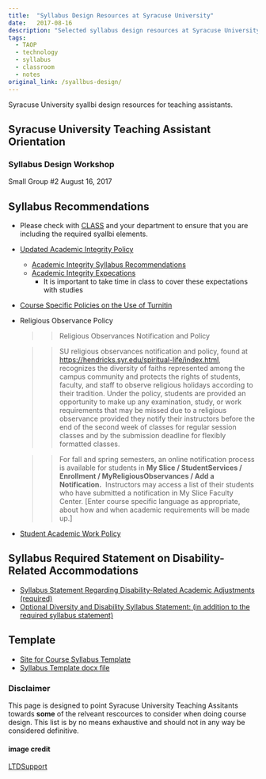```yaml
---
title:  "Syllabus Design Resources at Syracuse University"
date:   2017-08-16
description: "Selected syllabus design resources at Syracuse University."
tags:
  - TAOP
  - technology
  - syllabus
  - classroom
  - notes
original_link: /syallbus-design/
---
```

Syracuse University syallbi design resources for teaching assistants.

## Syracuse University Teaching Assistant Orientation
### Syllabus Design Workshop
Small Group &#x23;2
August 16, 2017


## Syllabus Recommendations
* Please check with [CLASS](https://class.syr.edu) and your department to ensure that you are including the required syallbi elements.
* [Updated Academic Integrity Policy](https://class.syr.edu/academic-integrity/policy/)
	* [Academic Integrity Syllabus Recommendations](https://class.syr.edu/academic-integrity/syllabus-recommendations/)
	* [Academic Integrity Expecations](https://class.syr.edu/academic-integrity/expectations/)
		* It is important to take time in class to cover these expectations with studies
* [Course Specific Policies on the Use of Turnitin](https://class.syr.edu/academic-integrity/syllabus-recommendations/)
* Religious Observance Policy
	>>Religious Observances Notification and Policy

	>>SU religious observances notification and policy, found at  https://hendricks.syr.edu/spiritual-life/index.html, recognizes the diversity of faiths represented among the campus community and protects the rights of students, faculty, and staff to observe religious holidays according to their tradition.  Under the policy, students are provided an opportunity to make up any examination, study, or work requirements that may be missed due to a religious observance provided they notify their instructors before the end of the second week of classes for regular session classes and by the submission deadline for flexibly formatted classes.

	>>For fall and spring semesters, an online notification process is available for students in **My Slice / StudentServices / Enrollment / MyReligiousObservances / Add a Notification.**  Instructors may access a list of their students who have submitted a notification in My Slice Faculty Center. [Enter course specific language as appropriate, about how and when academic requirements will be made up.]

* [Student Academic Work Policy]( https://coursecatalog.syr.edu/content.php?catoid=3&navoid=270#Student_Academic_Work)

## Syllabus Required Statement on Disability-Related Accommodations
* [Syllabus Statement Regarding Disability-Related Academic Adjustments (required)]( https://universitysenate.syr.edu/curricula/courses-proc/syllabus/disability-syllabus-statement/)
* [Optional Diversity and Disability Syllabus Statement: (in addition to the required syllabus statement)]( https://disabilityservices.syr.edu/faculty-staff/syllabus-statement/)

## Template
* [Site for Course Syllabus Template]( https://universitysenate.syr.edu/curricula/forms/course-syllabus-template/)
* [Syllabus Template docx file]( https://universitysenate.syr.edu/curricula/wp-content/uploads/sites/2/2013/08/syllabus-template.docx)

### Disclaimer
This page is designed to point Syracuse University Teaching Assitants towards **some** of the relveant rescources to consider when doing course design. This list is by no means exhaustive and should not in any way be considered definitive.


#### image credit
[LTDSupport](https://pixabay.com/en/technology-classroom-education-1095751/)
